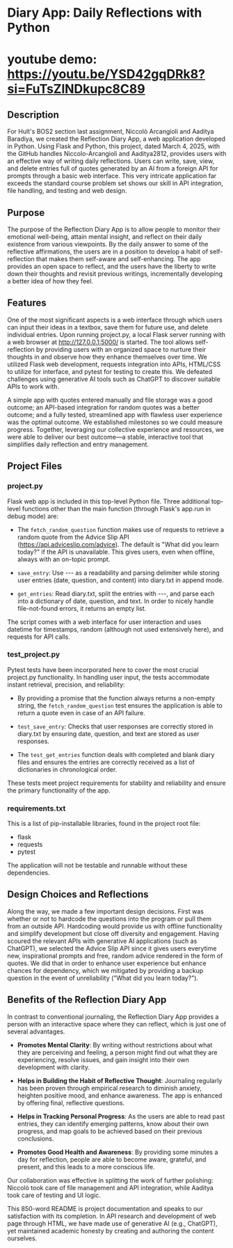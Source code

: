 # Diary App: Daily Reflections with Python
# youtube demo: https://youtu.be/YSD42gqDRk8?si=FuTsZlNDkupc8C89
## Description
For Hult's BOS2 section last assignment, Niccolò Arcangioli and Aaditya Baradiya, we created the Reflection Diary App, a web application developed in Python. Using Flask and Python, this project, dated March 4, 2025, with the GitHub handles Niccolo-Arcangioli and Aaditya2812, provides users with an effective way of writing daily reflections. Users can write, save, view, and delete entries full of quotes generated by an AI from a foreign API for prompts through a basic web interface. This very intricate application far exceeds the standard course problem set shows our skill in API integration, file handling, and testing and web design.

## Purpose
The purpose of the Reflection Diary App is to allow people to monitor their emotional well-being, attain mental insight, and reflect on their daily existence from various viewpoints. By the daily answer to some of the reflective affirmations, the users are in a position to develop a habit of self-reflection that makes them self-aware and self-enhancing. The app provides an open space to reflect, and the users have the liberty to write down their thoughts and revisit previous writings, incrementally developing a better idea of how they feel.

## Features
One of the most significant aspects is a web interface through which users can input their ideas in a textbox, save them for future use, and delete individual entries. Upon running project.py, a local Flask server running with a web browser at http://127.0.0.1:5000/ is started. The tool allows self-reflection by providing users with an organized space to nurture their thoughts in and observe how they enhance themselves over time. We utilized Flask web development, requests integration into APIs, HTML/CSS to utilize for interface, and pytest for testing to create this. We defeated challenges using generative AI tools such as ChatGPT to discover suitable APIs to work with.

A simple app with quotes entered manually and file storage was a good outcome; an API-based integration for random quotes was a better outcome; and a fully tested, streamlined app with flawless user experience was the optimal outcome. We established milestones so we could measure progress. Together, leveraging our collective experience and resources, we were able to deliver our best outcome—a stable, interactive tool that simplifies daily reflection and entry management.

## Project Files

### project.py
Flask web app is included in this top-level Python file. Three additional top-level functions other than the main function (through Flask's app.run in debug mode) are:

- The `fetch_random_question` function makes use of requests to retrieve a random quote from the Advice Slip API (https://api.adviceslip.com/advice). The default is "What did you learn today?" if the API is unavailable. This gives users, even when offline, always with an on-topic prompt.

- `save_entry`: Use --- as a readability and parsing delimiter while storing user entries (date, question, and content) into diary.txt in append mode.

- `get_entries`: Read diary.txt, split the entries with ---, and parse each into a dictionary of date, question, and text. In order to nicely handle file-not-found errors, it returns an empty list.

The script comes with a web interface for user interaction and uses datetime for timestamps, random (although not used extensively here), and requests for API calls.

### test_project.py
Pytest tests have been incorporated here to cover the most crucial project.py functionality. In handling user input, the tests accommodate instant retrieval, precision, and reliability:

- By providing a promise that the function always returns a non-empty string, the `fetch_random_question` test ensures the application is able to return a quote even in case of an API failure.

- `test_save_entry`: Checks that user responses are correctly stored in diary.txt by ensuring date, question, and text are stored as user responses.

- The `test_get_entries` function deals with completed and blank diary files and ensures the entries are correctly received as a list of dictionaries in chronological order.

These tests meet project requirements for stability and reliability and ensure the primary functionality of the app.

### requirements.txt
This is a list of pip-installable libraries, found in the project root file:
- flask
- requests
- pytest

The application will not be testable and runnable without these dependencies.

## Design Choices and Reflections
Along the way, we made a few important design decisions. First was whether or not to hardcode the questions into the program or pull them from an outside API. Hardcoding would provide us with offline functionality and simplify development but close off diversity and engagement. Having scoured the relevant APIs with generative AI applications (such as ChatGPT), we selected the Advice Slip API since it gives users everytime new, inspirational prompts and free, random advice rendered in the form of quotes. We did that in order to enhance user experience but enhance chances for dependency, which we mitigated by providing a backup question in the event of unreliability ("What did you learn today?").

## Benefits of the Reflection Diary App
In contrast to conventional journaling, the Reflection Diary App provides a person with an interactive space where they can reflect, which is just one of several advantages.

- **Promotes Mental Clarity**: By writing without restrictions about what they are perceiving and feeling, a person might find out what they are experiencing, resolve issues, and gain insight into their own development with clarity.

- **Helps in Building the Habit of Reflective Thought**: Journaling regularly has been proven through empirical research to diminish anxiety, heighten positive mood, and enhance awareness. The app is enhanced by offering final, reflective questions.

- **Helps in Tracking Personal Progress**: As the users are able to read past entries, they can identify emerging patterns, know about their own progress, and map goals to be achieved based on their previous conclusions.

- **Promotes Good Health and Awareness**: By providing some minutes a day for reflection, people are able to become aware, grateful, and present, and this leads to a more conscious life.

Our collaboration was effective in splitting the work of further polishing: Niccolò took care of file management and API integration, while Aaditya took care of testing and UI logic.

This 850-word README is project documentation and speaks to our satisfaction with its completion. In API research and development of web page through HTML, we have made use of generative AI (e.g., ChatGPT), yet maintained academic honesty by creating and authoring the content ourselves.
